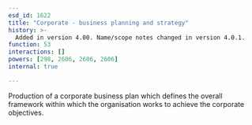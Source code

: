 ```yaml
---
esd_id: 1622
title: "Corporate - business planning and strategy"
history: >-
  Added in version 4.00. Name/scope notes changed in version 4.0.1.
function: 53
interactions: []
powers: [298, 2606, 2606, 2606]
internal: true

---
```


Production of a corporate business plan which defines the overall framework within which the organisation works to achieve the corporate objectives.

